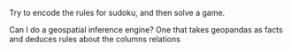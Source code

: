 
Try to encode the rules for sudoku, and then solve a game.



Can I do a geospatial inference engine?
        One that takes geopandas as facts
        and deduces rules about the columns relations
